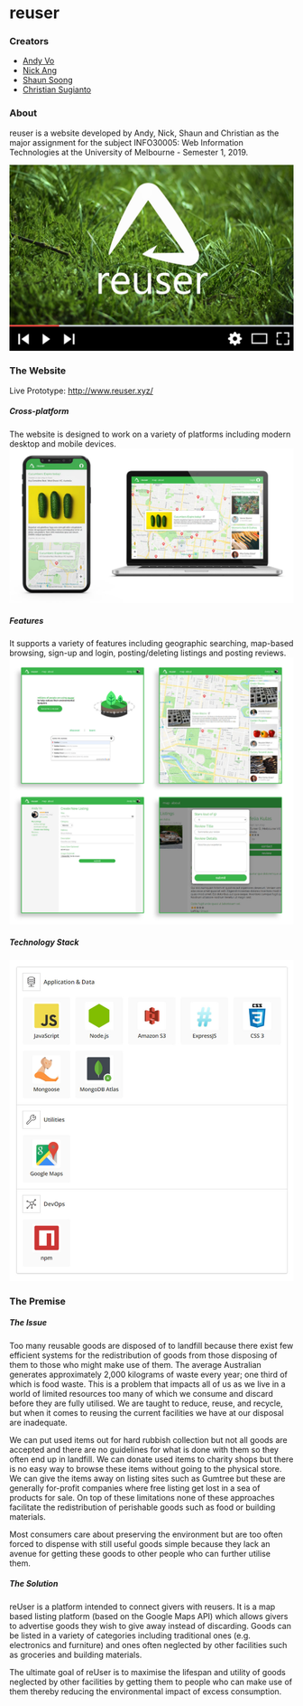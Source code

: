 # reuser

### Creators

- [Andy Vo](https://github.com/voandy)
- [Nick Ang](https://github.com/nickangmc)
- [Shaun Soong](https://github.com/Shankskun)
- [Christian Sugianto](https://github.com/christianhadinata)

### About

reuser is a website developed by Andy, Nick, Shaun and Christian as the major assignment for the subject INFO30005: Web Information Technologies at the University of Melbourne - Semester 1, 2019.

[![reuser video](readme-img/video.jpg)](https://www.youtube.com/watch?v=sOCh-H1qT74)

### The Website

Live Prototype: http://www.reuser.xyz/

##### Cross-platform
The website is designed to work on a variety of platforms including modern desktop and mobile devices.
![Platforms Demo](readme-img/platforms.jpg)

##### Features
It supports a variety of features including geographic searching, map-based browsing, sign-up and login, posting/deleting listings and posting reviews.
![Site Demo](readme-img/demo.jpg)

##### Technology Stack
![Technology Stack](readme-img/stack.jpg)

### The Premise

##### The Issue

Too many reusable goods are disposed of to landfill because there exist few efficient systems for the redistribution of goods from those disposing of them to those who might make use of them. The average Australian generates approximately 2,000 kilograms of waste every year; one third of which is food waste. This is a problem that impacts all of us as we live in a world of limited resources too many of which we consume and discard before they are fully utilised. We are taught to reduce, reuse, and recycle, but when it comes to reusing the current facilities we have at our disposal are inadequate.

We can put used items out for hard rubbish collection but not all goods are accepted and there are no guidelines for what is done with them so they often end up in landfill. We can donate used items to charity shops but there is no easy way to browse these items without going to the physical store. We can give the items away on listing sites such as Gumtree but these are generally for-profit companies where free listing get lost in a sea of products for sale. On top of these limitations none of these approaches facilitate the redistribution of perishable goods such as food or building materials.

Most consumers care about preserving the environment but are too often forced to dispense with still useful goods simple because they lack an avenue for getting these goods to other people who can further utilise them.


##### The Solution

reUser is a platform intended to connect givers with reusers. It is a map based listing platform (based on the Google Maps API) which allows givers to advertise goods they wish to give away instead of discarding. Goods can be listed in a variety of categories including traditional ones (e.g. electronics and furniture) and ones often neglected by other facilities such as groceries and building materials.

The ultimate goal of reUser is to maximise the lifespan and utility of goods neglected by other facilities by getting them to people who can make use of them thereby reducing the environmental impact of excess consumption.
